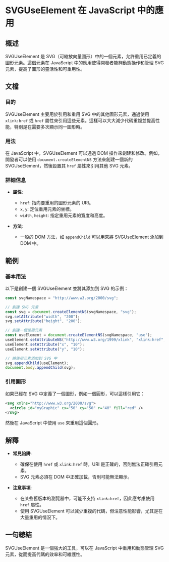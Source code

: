 <!--
Meta Description: # SVGUseElement 在 JavaScript 中的應用 ## 概述 SVGUseElement 是 SVG（可縮放向量圖形）中的一個元素，允許重用已定義的圖形元素。這個元素在 JavaScript 中的應用使得開發者能夠動態操作和管理 SVG 元素，提高了圖形的靈活性和可重用性。 ## ...
Meta Keywords: svg, svguseelement, href, javascript, xlink
-->

# SVGUseElement 在 JavaScript 中的應用

## 概述
SVGUseElement 是 SVG（可縮放向量圖形）中的一個元素，允許重用已定義的圖形元素。這個元素在 JavaScript 中的應用使得開發者能夠動態操作和管理 SVG 元素，提高了圖形的靈活性和可重用性。

## 文檔
### 目的
SVGUseElement 主要用於引用和重用 SVG 中的其他圖形元素，通過使用 `xlink:href` 或 `href` 屬性來引用這些元素。這樣可以大大減少代碼重複並提高性能，特別是在需要多次顯示同一圖形時。

### 用法
在 JavaScript 中，SVGUseElement 可以通過 DOM 操作來創建和修改。例如，開發者可以使用 `document.createElementNS` 方法來創建一個新的 SVGUseElement，然後設置其 `href` 屬性來引用其他 SVG 元素。

### 詳細信息
- **屬性**:
  - `href`: 指向要重用的圖形元素的 URI。
  - `x`, `y`: 定位重用元素的坐標。
  - `width`, `height`: 指定重用元素的寬度和高度。

- **方法**:
  - 一般的 DOM 方法，如 `appendChild` 可以用來將 SVGUseElement 添加到 DOM 中。

## 範例
### 基本用法
以下是創建一個 SVGUseElement 並將其添加到 SVG 的示例：

```javascript
const svgNamespace = "http://www.w3.org/2000/svg";

// 創建 SVG 元素
const svg = document.createElementNS(svgNamespace, "svg");
svg.setAttribute("width", "200");
svg.setAttribute("height", "200");

// 創建一個使用元素
const useElement = document.createElementNS(svgNamespace, "use");
useElement.setAttributeNS("http://www.w3.org/1999/xlink", "xlink:href", "#myGraphic");
useElement.setAttribute("x", "10");
useElement.setAttribute("y", "10");

// 將使用元素添加到 SVG 中
svg.appendChild(useElement);
document.body.appendChild(svg);
```

### 引用圖形
如果已經在 SVG 中定義了一個圖形，例如一個圓形，可以這樣引用它：

```xml
<svg xmlns="http://www.w3.org/2000/svg">
  <circle id="myGraphic" cx="50" cy="50" r="40" fill="red" />
</svg>
```

然後在 JavaScript 中使用 `use` 來重用這個圓形。

## 解釋
- **常見陷阱**:
  - 確保在使用 `href` 或 `xlink:href` 時，URI 是正確的，否則無法正確引用元素。
  - SVG 元素必須在 DOM 中正確加載，否則可能無法顯示。

- **注意事項**:
  - 在某些舊版本的瀏覽器中，可能不支持 `xlink:href`，因此應考慮使用 `href` 屬性。
  - 使用 SVGUseElement 可以減少重複的代碼，但注意性能影響，尤其是在大量重用的情況下。

## 一句總結
SVGUseElement 是一個強大的工具，可以在 JavaScript 中重用和動態管理 SVG 元素，從而提高代碼的效率和可維護性。